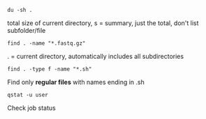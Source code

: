 ```
du -sh .
```
total size of current directory, s = summary, just the total, don't list subfolder/file

```
find . -name "*.fastq.gz" 
``` 
. = current directory, automatically includes all subdirectories
```
find . -type f -name "*.sh"
```
Find only **regular files** with names ending in .sh
```
qstat -u user
```
Check job status
